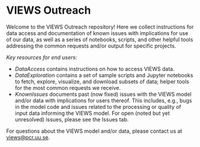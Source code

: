 # VIEWS Outreach

Welcome to the VIEWS Outreach repository! Here we collect instructions for data access and documentation of known issues with implications for use of our data, as well as a series of notebooks, scripts, and other helpful tools addressing the common requests and/or output for specific projects.  

*Key resources for end users:*

- *DataAccess* contains instructions on how to access VIEWS data.
- *DataExploration* contains a set of sample scripts and Jupyter notebooks to fetch, explore, visualize, and download subsets of data; helper tools for the most common requests we receive.
- *KnownIssues* documents past (now fixed) issues with the VIEWS model and/or data with implications for users thereof. This includes, e.g., bugs in the model code and issues related to the processing or quality of input data informing the VIEWS model. For open (noted but yet unresolved) issues, please see the Issues tab.
  
For questions about the VIEWS model and/or data, please contact us at views@pcr.uu.se. 
